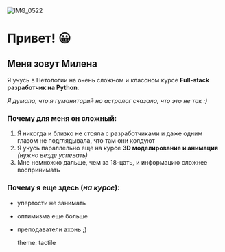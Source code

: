   ![IMG_0522](https://user-images.githubusercontent.com/119122141/204113801-c8a4a9e2-721f-47a3-8849-7530f9a5c292.JPG)
  
# Привет! 😀
## Меня зовут Милена
Я учусь в Нетологии на очень сложном и классном курсе **Full-stack разработчик на Python**. 

_Я думала, что я гуманитарий но астролог сказала, что это не так :)_

### Почему для меня он сложный:
1. Я никогда и близко не стояла с разработчиками и даже одним глазом не подглядывала, что там они колдуют
2. Я учусь параллельно еще на курсе **3D моделирование и анимация** _(нужно везде успевать)_
3. Мне немножко дальше, чем за 18-цать, и информацию сложнее воспринимать

### Почему я еще здесь (_на курсе_):
- упертости не занимать
- оптимизма еще больше
- преподаватели ахонь ;)

  theme: tactile
